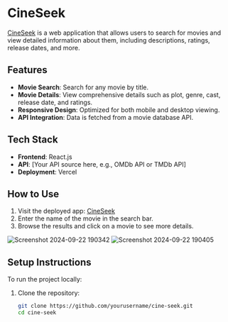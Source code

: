 # CineSeek

[CineSeek](https://cine-seek.vercel.app/) is a web application that allows users to search for movies and view detailed information about them, including descriptions, ratings, release dates, and more.

## Features

- **Movie Search**: Search for any movie by title.
- **Movie Details**: View comprehensive details such as plot, genre, cast, release date, and ratings.
- **Responsive Design**: Optimized for both mobile and desktop viewing.
- **API Integration**: Data is fetched from a movie database API.

## Tech Stack

- **Frontend**: React.js
- **API**: [Your API source here, e.g., OMDb API or TMDb API]
- **Deployment**: Vercel

## How to Use

1. Visit the deployed app: [CineSeek](https://cine-seek.vercel.app/)
2. Enter the name of the movie in the search bar.
3. Browse the results and click on a movie to see more details.

![Screenshot 2024-09-22 190342](https://github.com/user-attachments/assets/305bd03a-e801-4574-8e82-73d86aad28f4)
![Screenshot 2024-09-22 190405](https://github.com/user-attachments/assets/401bd4fd-73c4-4560-8656-19b929ae8c69)


## Setup Instructions

To run the project locally:

1. Clone the repository:

   ```bash
   git clone https://github.com/yourusername/cine-seek.git
   cd cine-seek

